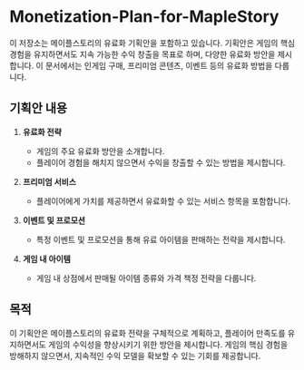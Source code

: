 # Monetization-Plan-for-MapleStory
이 저장소는 메이플스토리의 유료화 기획안을 포함하고 있습니다. 기획안은 게임의 핵심 경험을 유지하면서도 지속 가능한 수익 창출을 목표로 하며, 다양한 유료화 방안을 제시합니다. 이 문서에서는 인게임 구매, 프리미엄 콘텐츠, 이벤트 등의 유료화 방법을 다룹니다.

## 기획안 내용

1. **유료화 전략**  
   - 게임의 주요 유료화 방안을 소개합니다.
   - 플레이어 경험을 해치지 않으면서 수익을 창출할 수 있는 방법을 제시합니다.

2. **프리미엄 서비스**  
   - 플레이어에게 가치를 제공하면서 유료화할 수 있는 서비스 항목을 포함합니다.

3. **이벤트 및 프로모션**  
   - 특정 이벤트 및 프로모션을 통해 유료 아이템을 판매하는 전략을 제시합니다.

4. **게임 내 아이템**  
   - 게임 내 상점에서 판매될 아이템 종류와 가격 책정 전략을 다룹니다.

## 목적

이 기획안은 메이플스토리의 유료화 전략을 구체적으로 계획하고, 플레이어 만족도를 유지하면서도 게임의 수익성을 향상시키기 위한 방안을 제시합니다. 게임의 핵심 경험을 방해하지 않으면서, 지속적인 수익 모델을 확보할 수 있는 기회를 제공합니다.
